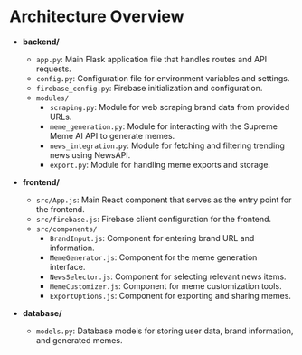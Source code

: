 # Architecture Overview

- **backend/**

  - `app.py`: Main Flask application file that handles routes and API requests.
  - `config.py`: Configuration file for environment variables and settings.
  - `firebase_config.py`: Firebase initialization and configuration.
  - `modules/`
    - `scraping.py`: Module for web scraping brand data from provided URLs.
    - `meme_generation.py`: Module for interacting with the Supreme Meme AI API to generate memes.
    - `news_integration.py`: Module for fetching and filtering trending news using NewsAPI.
    - `export.py`: Module for handling meme exports and storage.

- **frontend/**

  - `src/App.js`: Main React component that serves as the entry point for the frontend.
  - `src/firebase.js`: Firebase client configuration for the frontend.
  - `src/components/`
    - `BrandInput.js`: Component for entering brand URL and information.
    - `MemeGenerator.js`: Component for the meme generation interface.
    - `NewsSelector.js`: Component for selecting relevant news items.
    - `MemeCustomizer.js`: Component for meme customization tools.
    - `ExportOptions.js`: Component for exporting and sharing memes.

- **database/**
  - `models.py`: Database models for storing user data, brand information, and generated memes.
